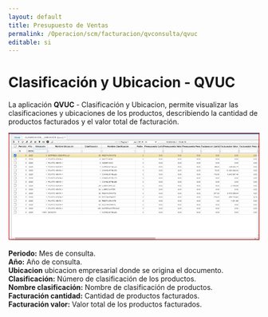 ```yaml
---
layout: default
title: Presupuesto de Ventas
permalink: /Operacion/scm/facturacion/qvconsulta/qvuc
editable: si
---
```


# Clasificación y Ubicacion - QVUC

La aplicación **QVUC**  - Clasificación y Ubicacion, permite visualizar las clasificaciones y ubicaciones de los productos, describiendo la cantidad de productos facturados y el valor total de facturación.

![](qvuc1.png)

**Periodo:** Mes de consulta.  
**Año:** Año de consulta.  
**Ubicacion** ubicacion empresarial donde se origina el documento.  
**Clasificación:** Número de clasificación de los productos.  
**Nombre clasificación:** Nombre de clasificación de productos.  
**Facturación cantidad:** Cantidad de productos facturados.  
**Facturación valor:** Valor total de los productos facturados.  























